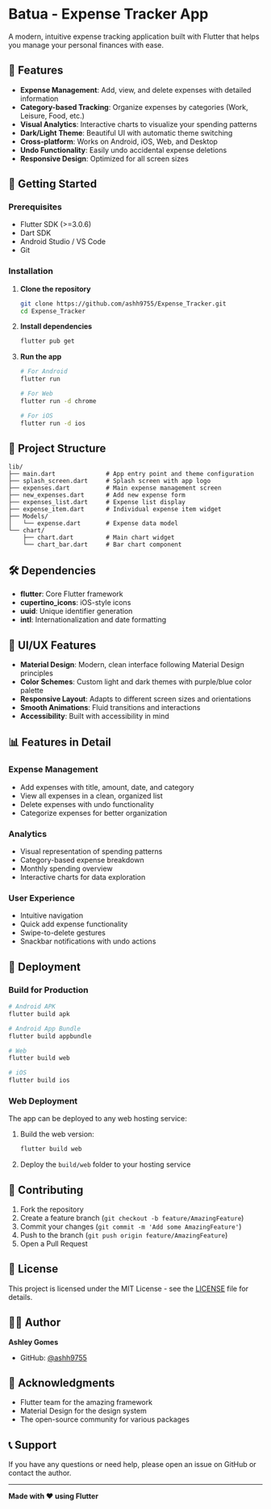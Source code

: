 # Batua - Expense Tracker App

A modern, intuitive expense tracking application built with Flutter that helps you manage your personal finances with ease.

## 📱 Features

- **Expense Management**: Add, view, and delete expenses with detailed information
- **Category-based Tracking**: Organize expenses by categories (Work, Leisure, Food, etc.)
- **Visual Analytics**: Interactive charts to visualize your spending patterns
- **Dark/Light Theme**: Beautiful UI with automatic theme switching
- **Cross-platform**: Works on Android, iOS, Web, and Desktop
- **Undo Functionality**: Easily undo accidental expense deletions
- **Responsive Design**: Optimized for all screen sizes

## 🚀 Getting Started

### Prerequisites

- Flutter SDK (>=3.0.6)
- Dart SDK
- Android Studio / VS Code
- Git

### Installation

1. **Clone the repository**
   ```bash
   git clone https://github.com/ashh9755/Expense_Tracker.git
   cd Expense_Tracker
   ```

2. **Install dependencies**
   ```bash
   flutter pub get
   ```

3. **Run the app**
   ```bash
   # For Android
   flutter run
   
   # For Web
   flutter run -d chrome
   
   # For iOS
   flutter run -d ios
   ```

## 📁 Project Structure

```
lib/
├── main.dart              # App entry point and theme configuration
├── splash_screen.dart     # Splash screen with app logo
├── expenses.dart          # Main expense management screen
├── new_expenses.dart      # Add new expense form
├── expenses_list.dart     # Expense list display
├── expense_item.dart      # Individual expense item widget
├── Models/
│   └── expense.dart       # Expense data model
└── chart/
    ├── chart.dart         # Main chart widget
    └── chart_bar.dart     # Bar chart component
```

## 🛠️ Dependencies

- **flutter**: Core Flutter framework
- **cupertino_icons**: iOS-style icons
- **uuid**: Unique identifier generation
- **intl**: Internationalization and date formatting

## 🎨 UI/UX Features

- **Material Design**: Modern, clean interface following Material Design principles
- **Color Schemes**: Custom light and dark themes with purple/blue color palette
- **Responsive Layout**: Adapts to different screen sizes and orientations
- **Smooth Animations**: Fluid transitions and interactions
- **Accessibility**: Built with accessibility in mind

## 📊 Features in Detail

### Expense Management
- Add expenses with title, amount, date, and category
- View all expenses in a clean, organized list
- Delete expenses with undo functionality
- Categorize expenses for better organization

### Analytics
- Visual representation of spending patterns
- Category-based expense breakdown
- Monthly spending overview
- Interactive charts for data exploration

### User Experience
- Intuitive navigation
- Quick add expense functionality
- Swipe-to-delete gestures
- Snackbar notifications with undo actions

## 🚀 Deployment

### Build for Production

```bash
# Android APK
flutter build apk

# Android App Bundle
flutter build appbundle

# Web
flutter build web

# iOS
flutter build ios
```

### Web Deployment

The app can be deployed to any web hosting service:

1. Build the web version:
   ```bash
   flutter build web
   ```

2. Deploy the `build/web` folder to your hosting service

## 🤝 Contributing

1. Fork the repository
2. Create a feature branch (`git checkout -b feature/AmazingFeature`)
3. Commit your changes (`git commit -m 'Add some AmazingFeature'`)
4. Push to the branch (`git push origin feature/AmazingFeature`)
5. Open a Pull Request

## 📝 License

This project is licensed under the MIT License - see the [LICENSE](LICENSE) file for details.

## 👨‍💻 Author

**Ashley Gomes**
- GitHub: [@ashh9755](https://github.com/ashh9755)

## 🙏 Acknowledgments

- Flutter team for the amazing framework
- Material Design for the design system
- The open-source community for various packages

## 📞 Support

If you have any questions or need help, please open an issue on GitHub or contact the author.

---

**Made with ❤️ using Flutter**
